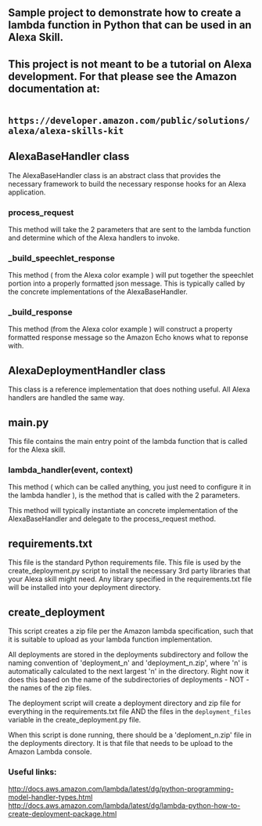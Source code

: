<h2>Sample project to demonstrate how to create a lambda function in 
Python that can be used in an Alexa Skill.<h2>

This project is not meant to be a tutorial on Alexa development.  For that
please see the Amazon documentation at:

<code>
https://developer.amazon.com/public/solutions/alexa/alexa-skills-kit
</code>

<h2>AlexaBaseHandler class</h2>

The AlexaBaseHandler class is an abstract class that provides the necessary
framework to build the necessary response hooks for an Alexa application.

<h3>process_request</h3>
This method will take the 2 parameters that are sent to the lambda function
and determine which of the Alexa handlers to invoke.  

<h3>_build_speechlet_response</h3>
This method ( from the Alexa color example ) will put together the speechlet portion
into a properly formatted json message.  This is typically called by the 
concrete implementations of the AlexaBaseHandler.

<h3>_build_response</h3>
This method (from the Alexa color example ) will construct a property formatted
response message so the Amazon Echo knows what to reponse with.

<h2>AlexaDeploymentHandler class</h2>
This class is a reference implementation that does nothing useful.  All Alexa
handlers are handled the same way.

<h2>main.py</h2>
This file contains the main entry point of the lambda function that is called
for the Alexa skill.

<h3>lambda_handler(event, context)</h3>
This method ( which can be called anything, you just need to configure it in 
the lambda handler ), is the method that is called with the 2 parameters.

This method will typically instantiate an concrete implementation of the
AlexaBaseHandler and delegate to the process_request method.

<h2>requirements.txt</h2>
This file is the standard Python requirements file.  This file is used by the
create_deployment.py script to install the necessary 3rd party libraries that
your Alexa skill might need.  Any library specified in the requirements.txt
file will be installed into your deployment directory.

<h2>create_deployment</h2>
This script creates a zip file per the Amazon lambda specification, such that
it is suitable to upload as your lambda function implementation.

All deployments are stored in the deployments subdirectory and follow the naming
convention of 'deployment_n' and 'deployment_n.zip', where 'n' is automatically
calculated to the next largest 'n' in the directory.  Right now it does this
based on the name of the subdirectories of deployments - NOT - the names of 
the zip files.

The deployment script will create a deployment directory and zip file for
everything in the requirements.txt file AND the files in the <code>deployment_files</code>
variable in the create_deployment.py file.  

When this script is done running, there should be a 'deploment_n.zip' file in the deployments directory.
It is that file that needs to be upload to the Amazon Lambda console.


<h3>Useful links:</h3>

http://docs.aws.amazon.com/lambda/latest/dg/python-programming-model-handler-types.html
http://docs.aws.amazon.com/lambda/latest/dg/lambda-python-how-to-create-deployment-package.html


